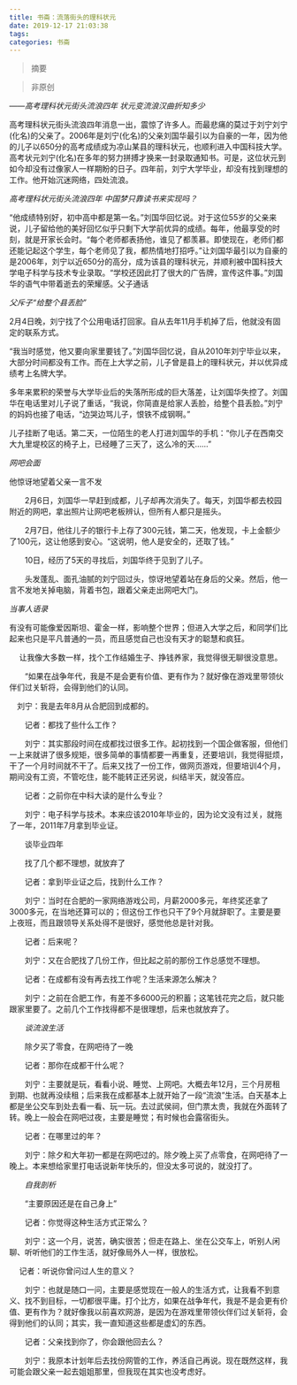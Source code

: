 ```yaml
---
title: 书斋：流落街头的理科状元
date: 2019-12-17 21:03:38
tags:
categories: 书斋
---
```


>摘要
<!--more-->


> 非原创

*——高考理科状元街头流浪四年 状元变流浪汉曲折知多少*
 
   高考理科状元街头流浪四年消息一出，震惊了许多人。而最悲痛的莫过于刘宁刘宁(化名)的父亲了。2006年是刘宁(化名)的父亲刘国华最引以为自豪的一年，因为他的儿子以650分的高考成绩成为凉山某县的理科状元，也顺利进入中国科技大学。高考状元刘宁(化名)在多年的努力拼搏才换来一封录取通知书。可是，这位状元到如今却没有过像家人一样期盼的日子。四年前，刘宁大学毕业，却没有找到理想的工作。他开始沉迷网络，四处流浪。

*高考理科状元街头流浪四年 中国梦只靠读书来实现吗？*

“他成绩特别好，初中高中都是第一名。”刘国华回忆说。对于这位55岁的父亲来说，儿子留给他的美好回忆似乎只剩下大学前优异的成绩。每年，他最享受的时刻，就是开家长会时。“每个老师都表扬他，谁见了都羡慕。即使现在，老师们都还能记起这个学生，每个老师见了我，都热情地打招呼。”让刘国华最引以为自豪的是2006年，刘宁以近650分的高分，成为该县的理科状元，并顺利被中国科技大学电子科学与技术专业录取。“学校还因此打了很大的广告牌，宣传这件事。”刘国华的语气中带着逝去的荣耀感。父子通话


  *父斥子“给整个县丢脸”*

  2月4日晚，刘宁找了个公用电话打回家。自从去年11月手机掉了后，他就没有固定的联系方式。

  “我当时感觉，他又要向家里要钱了。”刘国华回忆说，自从2010年刘宁毕业以来，大部分时间都没有工作。而在上大学之前，儿子曾是县上的理科状元，并以优异成绩考上名牌大学。

多年来累积的荣誉与大学毕业后的失落所形成的巨大落差，让刘国华失控了。刘国华在电话里对儿子说了重话，“我说，你简直是给家人丢脸，给整个县丢脸。”刘宁的妈妈也接了电话，“边哭边骂儿子，恨铁不成钢啊。”

  儿子挂断了电话。第二天，一位陌生的老人打进刘国华的手机：“你儿子在西南交大九里堤校区的椅子上，已经睡了三天了，这么冷的天……”
 
*网吧会面*
 
   他惊讶地望着父亲一言不发

　　2月6日，刘国华一早赶到成都，儿子却再次消失了。每天，刘国华都去校园附近的网吧，拿出照片让网吧老板辨认，但所有人都只是摇头。

　　2月7日，他往儿子的银行卡上存了300元钱，第二天，他发现，卡上金额少了100元，这让他感到安心。“这说明，他人是安全的，还取了钱。”

　　10日，经历了5天的寻找后，刘国华终于见到了儿子。

　　头发蓬乱、面孔油腻的刘宁回过头，惊讶地望着站在身后的父亲。然后，他一言不发地关掉电脑，背着书包，跟着父亲走出网吧大门。

*当事人语录*
 
有没有可能像爱因斯坦、霍金一样，影响整个世界；但进入大学之后，和同学们比起来也只是平凡普通的一员，而且感觉自己也没有天才的聪慧和疯狂。

　 让我像大多数一样，找个工作结婚生子、挣钱养家，我觉得很无聊很没意思。

　　“如果在战争年代，我是不是会更有价值、更有作为？就好像在游戏里带领伙伴们过关斩将，会得到他们的认同。

　刘宁：我是去年8月从合肥回到成都的。

　　记者：都找了些什么工作？

　　刘宁：其实那段时间在成都找过很多工作。起初找到一个国企做客服，但他们一上来就讲了很多规矩，很多简单的事情都要一再重复，还要培训，我觉得挺烦，干了一个月时间就不干了。后来又找了一份工作，做网页游戏，但要培训4个月，期间没有工资，不管吃住，能不能转正还另说，纠结半天，就没答应。

　　记者：之前你在中科大读的是什么专业？

　　刘宁：电子科学与技术。本来应该2010年毕业的，因为论文没有过关，就拖了一年，2011年7月拿到毕业证。

　　谈毕业四年

　　找了几个都不理想，就放弃了

　　记者：拿到毕业证之后，找到什么工作？

　　刘宁：当时在合肥的一家网络游戏公司，月薪2000多元，年终奖还拿了3000多元，在当地还算可以的；但这份工作也只干了9个月就辞职了。主要是要上夜班，而且跟领导关系处得不是很好，感觉他总是针对我。

　　记者：后来呢？

　　刘宁：又在合肥找了几份工作，但比起之前的那份工作总感觉不理想。

　　记者：在成都有没有再去找工作呢？生活来源怎么解决？

　　刘宁：之前在合肥工作，有差不多6000元的积蓄；这笔钱花完之后，就只能跟家里要了。之前几个工作找得都不是很理想，后来也就放弃了。

　　*谈流浪生活*

　　除夕买了零食，在网吧待了一晚

　　记者：那你在成都干什么呢？

　　刘宁：主要就是玩，看看小说、睡觉、上网吧。大概去年12月，三个月房租到期、也就再没续租；后来我在成都基本上就开始了一段“流浪”生活。白天基本上都是坐公交车到处去看一看、玩一玩。去过武侯祠，但门票太贵，我就在外面转了转。晚上一般会在网吧过夜，主要是睡觉；有时候也会露宿街头。

　　记者：在哪里过的年？

　　刘宁：除夕和大年初一都是在网吧过的。除夕晚上买了点零食，在网吧待了一晚上。本来想给家里打电话说新年快乐的，但没太多可说的，就没打了。

　　*自我剖析*

　　“主要原因还是在自己身上”

　　记者：你觉得这种生活方式正常么？

　　刘宁：这一个月，说苦，确实很苦；但走在路上、坐在公交车上，听别人闲聊、听听他们的工作生活，就好像局外人一样，很放松。

　  记者：听说你曾问过人生的意义？

　　刘宁：也就是随口一问，主要是感觉现在一般人的生活方式，让我看不到意义、找不到目标，一切都很平庸。打个比方，如果在战争年代，我是不是会更有价值、更有作为？就好像我以前喜欢网游，是因为在游戏里带领伙伴们过关斩将，会得到他们的认同；其实，我一直知道这些都是虚幻的东西。

　　记者：父亲找到你了，你会跟他回去么？

　　刘宁：我原本计划年后去找份网管的工作，养活自己再说。现在既然这样，我可能会跟父亲一起去姐姐那里，但我现在其实也没考虑好。
